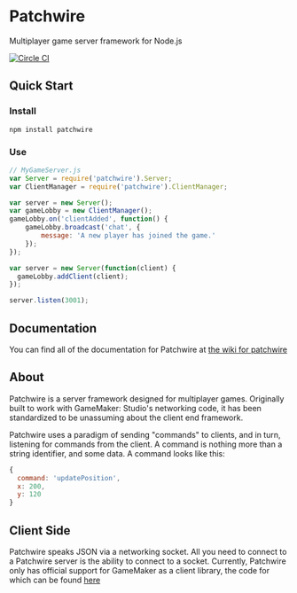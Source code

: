 # Patchwire
Multiplayer game server framework for Node.js

[![Circle CI](https://img.shields.io/circleci/project/twisterghost/patchwire/master.svg)](https://circleci.com/gh/twisterghost/patchwire)

## Quick Start

### Install
`npm install patchwire`

### Use
```JavaScript
// MyGameServer.js
var Server = require('patchwire').Server;
var ClientManager = require('patchwire').ClientManager;

var server = new Server();
var gameLobby = new ClientManager();
gameLobby.on('clientAdded', function() {
    gameLobby.broadcast('chat', {
        message: 'A new player has joined the game.'
    });
});

var server = new Server(function(client) {
  gameLobby.addClient(client);
});

server.listen(3001);
```

## Documentation

You can find all of the documentation for Patchwire at [the wiki for patchwire](https://github.com/twisterghost/patchwire/wiki)

## About

Patchwire is a server framework designed for multiplayer games. Originally built to work with GameMaker: Studio's networking code, it has been standardized to be unassuming about the client end framework.

Patchwire uses a paradigm of sending "commands" to clients, and in turn, listening for commands from the client. A command is nothing more than a string identifier, and some data. A command looks like this:

```JavaScript
{
  command: 'updatePosition',
  x: 200,
  y: 120
}
```

## Client Side

Patchwire speaks JSON via a networking socket. All you need to connect to a Patchwire server is the ability to connect to a socket. Currently, Patchwire only has official support for GameMaker as a client library, the code for which can be found [here](https://github.com/twisterghost/patchwire-gm)
